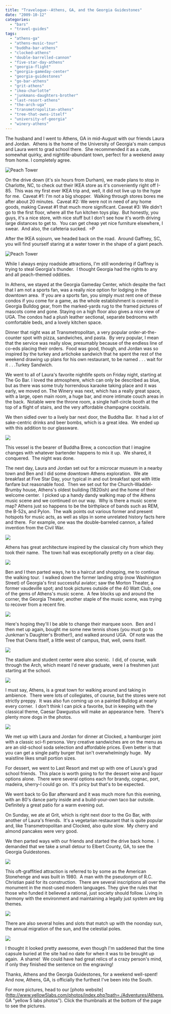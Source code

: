 ```yaml
---
title: "Travelogue--Athens, GA, and the Georgia Guidestones"
date: "2009-10-12"
categories:
  - "bars"
  - "travel-guides"
tags:
  - "athens-ga"
  - "athens-music-tour"
  - "buddha-bar-athens"
  - "clocked-athens"
  - "double-barrelled-cannon"
  - "five-star-day-athens"
  - "georgia-flight"
  - "georgia-gameday-center"
  - "georgia-guidestones"
  - "go-bar-athens"
  - "grit-athens"
  - "ikea-charlotte"
  - "junkmans-daughters-brother"
  - "last-resort-athens"
  - "the-arch-uga"
  - "transmetropolitan-athens"
  - "tree-that-owns-itself"
  - "university-of-georgia"
  - "winery-athens"
---
```


The husband and I went to Athens, GA in mid-August with our friends Laura and Jordan.  Athens is the home of the University of Georgia's main campus and Laura went to grad school there.  She recommended it as a cute, somewhat quirky, and nightlife-abundant town, perfect for a weekend away from home. I completely agree.

![](http://blastanova.com/photoalbum/Adventures/Athens,%20GA/august09%20079.jpg "Peach Tower")

On the drive down (it's six hours from Durham), we made plans to stop in Charlotte, NC, to check out their IKEA store as it's conveniently right off I-85.  This was my first ever IKEA trip and, well, it did not live up to the hype for me.  Caveat #1: I'm not a big shopper.  Walking through stores bores me after about 20 minutes.  Caveat #2: We were not in need of any home goods, making Caveat #1 that much more significant. Caveat #3: We didn't go to the first floor, where all the fun kitchen toys play.  But honestly, you guys, it's a nice store, with nice stuff but I don't see how it's worth driving large distances to get to.  You can get cheap yet nice furniture elsewhere, I swear.  And also, the cafeteria sucked.  =P

After the IKEA sojourn, we headed back on the road.  Around Gaffney, SC, you will find yourself staring at a water tower in the shape of a giant peach.

![](http://blastanova.com/photoalbum/Adventures/Athens,%20GA/august09%20166.jpg "Peach Tower")

While I always enjoy roadside attractions, I'm still wondering if Gaffney is trying to steal Georgia's thunder.  I thought Georgia had the rights to any and all peach-themed oddities.

In Athens, we stayed at the Georgia Gameday Center, which despite the fact that I am not a sports fan, was a really nice option for lodging in the downtown area.  If you are a sports fan, you simply must rent one of these condos if you come for a game, as the whole establishment is covered in Georgia Bulldog gear, from the marked-yards rug to the framed pictures of mascots come and gone. Staying on a high floor also gives a nice view of UGA. The condos had a plush leather sectional, separate bedrooms with comfortable beds, and a lovely kitchen space.

Dinner that night was at Transmetropolitan, a very popular order-at-the-counter spot with pizza, sandwiches, and pasta.  By very popular, I mean that the service was really slow, presumably because of the endless line of co-eds placing their orders.  Food was good, though, and Jordan was so inspired by the turkey and artichoke sandwich that he spent the rest of the weekend drawing up plans for his own restaurant, to be named . . . wait for it . . .Turkey Sandwich.

We went to all of Laura's favorite nightlife spots on Friday night, starting at The Go Bar. I loved the atmosphere, which can only be described as blue, but as there was some truly horrendous karaoke taking place and it was early, we moved on. The Winery was next, which has a really great space, with a large, open main room, a huge bar, and more intimate couch areas in the back.  Notable were the throne room, a single half-circle booth at the top of a flight of stairs, and the very affordable champagne cocktails.

We then sidled over to a lively bar next door, the Buddha Bar.  It had a lot of sake-centric drinks and beer bombs, which is a great idea.  We ended up with this addition to our glassware.

![](http://blastanova.com/photoalbum/Adventures/Athens,%20GA/august09%20048.jpg)

This vessel is the bearer of Buddha Brew, a concoction that I imagine changes with whatever bartender happens to mix it up.  We shared, it conquered.  The night was done.

The next day, Laura and Jordan set out for a microcar museum in a nearby town and Ben and I did some downtown Athens exploration.  We ate breakfast at Five Star Day, your typical in and out breakfast spot with little fanfare but reasonable food.  Then we set out for the Church-Waddel-Brumby house, Athens's oldest building (1820ish) and the home of their welcome center.  I picked up a handy dandy walking map of the Athens music scene and we continued on our way.  Why is there a music scene map? Athens just so happens to be the birthplace of bands such as REM, the B-52s, and Pylon.  The walk points out various former and present hotspots for music acts, as well as slips in some unrelated history facts here and there.  For example, one was the double-barreled cannon, a failed invention from the Civil War.

![](http://blastanova.com/photoalbum/Adventures/Athens,%20GA/august09%20056.jpg)

Athens has great architecture inspired by the classical city from which they took their name.  The town hall was exceptionally pretty on a clear day.

![](http://blastanova.com/photoalbum/Adventures/Athens,%20GA/august09%20070.jpg)

Ben and I then parted ways, he to a haircut and shopping, me to continue the walking tour.  I walked down the former landing strip (now Washington Street) of Georgia's first successful aviator; saw the Morton Theater, a former vaudeville spot; and took pictures outside of the 40 Watt Club, one of the gems of Athens's music scene.  A few blocks up and around the corner, the Georgia Theater, another staple of the music scene, was trying to recover from a recent fire.

![](http://blastanova.com/photoalbum/Adventures/Athens,%20GA/august09%20090.jpg)

Here's hoping they'll l be able to change their marquee soon.  Ben and I then met up again, bought me some new tennis shoes (you must go to Junkman's Daughter's Brother!), and walked around UGA.  Of note was the Tree that Owns Itself, a little west of campus, that, well, owns itself.

![](http://blastanova.com/photoalbum/Adventures/Athens,%20GA/august09%20109.jpg)

The stadium and student center were also scenic.  I did, of course, walk through the Arch, which meant I'd never graduate, were I a freshmen just starting at the school.

![](http://blastanova.com/photoalbum/Adventures/Athens,%20GA/august09%20112.jpg)

I must say, Athens, is a great town for walking around and taking in ambience.  There were lots of collegiates, of course, but the stores were not strictly preppy.  It was also fun coming up on a painted Bulldog at nearly every corner.  I don't think I can pick a favorite, but in keeping with the classical theme, Caesar Dawgustus will make an appearance here.  There's plenty more dogs in the photos.

![](http://blastanova.com/photoalbum/Adventures/Athens,%20GA/august09%20054.jpg)

We met up with Laura and Jordan for dinner at Clocked, a hamburger joint with a classic sci-fi persona. Very creative sandwiches are on the menu as are an old-school soda selection and affordable prices. Even better is that you can get a single patty burger that isn't overwhelmingly huge.  My waistline likes small portion sizes.

For dessert, we went to Last Resort and met up with one of Laura's grad school friends.  This place is worth going to for the dessert wine and liquor options alone.  There were several options each for brandy, cognac, port, madeira, sherry-I could go on.  It's pricy but that's to be expected.

We went back to Go Bar afterward and it was much more fun this evening, with an 80's dance party inside and a build-your-own taco bar outside.  Definitely a great patio for a warm evening out.

On Sunday, we ate at Grit, which is right next door to the Go Bar, with another of Laura's friends.  It's a vegetarian restaurant that is quite popular and, like Transmetropolitan and Clocked, also quite slow.  My cherry and almond pancakes were very good.

We then parted ways with our friends and started the drive back home.  I demanded that we take a small detour to Elbert County, GA, to see the Georgia Guidestones.

![](http://blastanova.com/photoalbum/Adventures/Athens,%20GA/august09%20144.jpg)

This oft-graffitied attraction is referred to by some as the American Stonehenge and was built in 1980.  A man with the pseudonym of R.C. Christian paid for its construction.  There are several inscriptions all over the monument in the most-used modern languages. They give the rules that those who funded it believed a rational, just society should follow. Living in harmony with the environment and maintaining a legally just system are big themes.

![](http://blastanova.com/photoalbum/Adventures/Athens,%20GA/august09%20155.jpg)

There are also several holes and slots that match up with the noonday sun, the annual migration of the sun, and the celestial poles.

![](http://blastanova.com/photoalbum/Adventures/Athens,%20GA/august09%20151.jpg)

I thought it looked pretty awesome, even though I'm saddened that the time capsule buried at the site had no date for when it was to be brought up again.  A shame!  We could have had great relics of a crazy person's mind, if only they finished the sentence on the engraving!

Thanks, Athens and the Georgia Guidestones, for a weekend well-spent!  And now, Athens, GA, is officially the furthest I've been into the South.

For more pictures, head to our [photo website](http://www.yellow5labs.com/photos/index.php?path=./Adventures/Athens, GA "yellow 5 labs photos"). Click the thumbnails at the bottom of the page to see the pictures.

